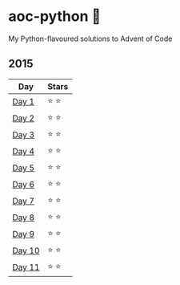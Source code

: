 # aoc-python :snake:

My Python-flavoured solutions to Advent of Code

## 2015

| Day                              | Stars         |
| -------------------------------- | ------------- |
| [Day 1](2015/day01/solution.py)  | :star: :star: |
| [Day 2](2015/day02/solution.py)  | :star: :star: |
| [Day 3](2015/day03/solution.py)  | :star: :star: |
| [Day 4](2015/day04/solution.py)  | :star: :star: |
| [Day 5](2015/day05/solution.py)  | :star: :star: |
| [Day 6](2015/day06/solution.py)  | :star: :star: |
| [Day 7](2015/day07/solution.py)  | :star: :star: |
| [Day 8](2015/day08/solution.py)  | :star: :star: |
| [Day 9](2015/day09/solution.py)  | :star: :star: |
| [Day 10](2015/day10/solution.py) | :star: :star: |
| [Day 11](2015/day11/solution.py) | :star: :star: |
